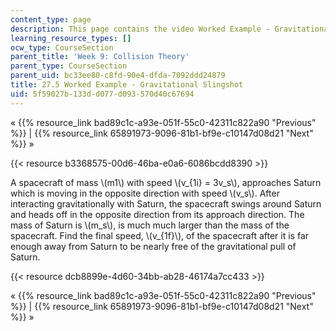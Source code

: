 ```yaml
---
content_type: page
description: This page contains the video Worked Example - Gravitational Slingshot.
learning_resource_types: []
ocw_type: CourseSection
parent_title: 'Week 9: Collision Theory'
parent_type: CourseSection
parent_uid: bc33ee80-c8fd-90e4-dfda-7092ddd24879
title: 27.5 Worked Example - Gravitational Slingshot
uid: 5f59027b-133d-d077-d093-570d40c67694
---
```


« {{% resource_link bad89c1c-a93e-051f-55c0-42311c822a90 "Previous" %}} | {{% resource_link 65891973-9096-81b1-bf9e-c10147d08d21 "Next" %}} »

{{< resource b3368575-00d6-46ba-e0a6-6086bcdd8390 >}}

A spacecraft of mass \\(m1\\) with speed \\(v\_{1i} = 3v\_s\\), approaches Saturn which is moving in the opposite direction with speed \\(v\_s\\). After interacting gravitationally with Saturn, the spacecraft swings around Saturn and heads off in the opposite direction from its approach direction. The mass of Saturn is \\(m\_s\\), is much much larger than the mass of the spacecraft. Find the final speed, \\(v\_{1f}\\), of the spacecraft after it is far enough away from Saturn to be nearly free of the gravitational pull of Saturn.

{{< resource dcb8899e-4d60-34bb-ab28-46174a7cc433 >}}

« {{% resource_link bad89c1c-a93e-051f-55c0-42311c822a90 "Previous" %}} | {{% resource_link 65891973-9096-81b1-bf9e-c10147d08d21 "Next" %}} »